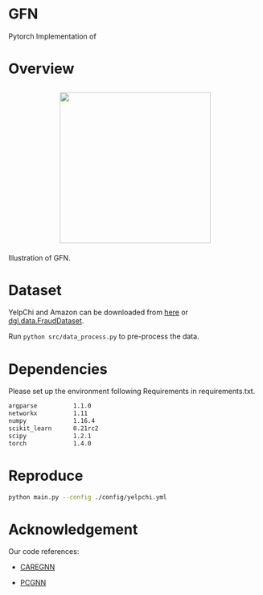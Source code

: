 # GFN
Pytorch Implementation of



# Overview


<h2 align="center">
<figure> <img src="figures/topology.png" height="300"></figure>
</h2>

Illustration of GFN.

# Dataset
YelpChi and Amazon can be downloaded from [here](https://github.com/YingtongDou/CARE-GNN/tree/master/data) or [dgl.data.FraudDataset](https://docs.dgl.ai/api/python/dgl.data.html#fraud-dataset).

Run `python src/data_process.py` to pre-process the data.

# Dependencies
Please set up the environment following Requirements in requirements.txt.
```sh
argparse          1.1.0
networkx          1.11
numpy             1.16.4
scikit_learn      0.21rc2
scipy             1.2.1
torch             1.4.0
```

# Reproduce
```sh
python main.py --config ./config/yelpchi.yml
```

# Acknowledgement
Our code references:
- [CAREGNN](https://github.com/YingtongDou/CARE-GNN)

- [PCGNN](https://github.com/PonderLY/PC-GNN)
